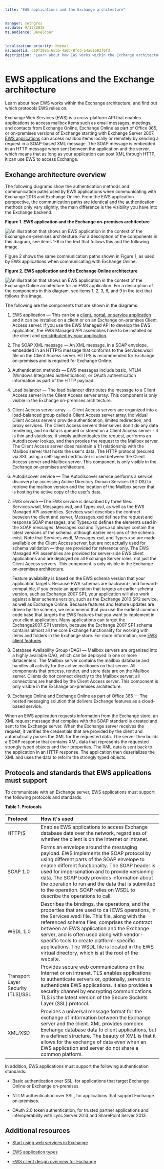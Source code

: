 ```yaml
---
title: "EWS applications and the Exchange architecture"
 
 
manager: sethgros
ms.date: 9/17/2015
ms.audience: Developer
 
 
localization_priority: Normal
ms.assetid: c10f308a-65bb-4a0b-8fdd-b4a61503f0fd
description: "Learn about how EWS works within the Exchange architecture, and find out which protocols EWS relies on."
---
```


# EWS applications and the Exchange architecture

Learn about how EWS works within the Exchange architecture, and find out which protocols EWS relies on.
  
Exchange Web Services (EWS) is a cross-platform API that enables applications to access mailbox items such as email messages, meetings, and contacts from Exchange Online, Exchange Online as part of Office 365, or on-premises versions of Exchange starting with Exchange Server 2007. [EWS applications](ews-application-types.md) can access mailbox items locally or remotely by sending a request in a SOAP-based XML message. The SOAP message is embedded in an HTTP message when sent between the application and the server, which means that as long as your application can post XML through HTTP, it can use EWS to access Exchange. 
  
## Exchange architecture overview
<a name="bk_techarch"> </a>

The following diagrams show the authentication methods and communication paths used by EWS applications when communicating with Exchange 2013 and Exchange Online. From the EWS application perspective, the communication paths are identical and the authentication methods only vary slightly; the main difference is the visibility you have into the Exchange backend.
  
**Figure 1. EWS application and the Exchange on-premises architecture**

![An illustration that shows an EWS application in the context of the Exchange on-premises architecture. For a description of the components in this diagram, see items 1-8 in the text that follows this and the following image.](media/Ex2013_ArchitecturesOverview.png)
  
Figure 2 shows the same communication paths shown in Figure 1, as used by EWS applications when communicating with Exchange Online.
  
**Figure 2. EWS application and the Exchange Online architecture**

![An illustration that shows an EWS application in the context of the Exchange Online architecture for an EWS application. For a description of the components in this diagram, see items 1, 2, 3, 6, and 9 in the text that follows this image.](media/Ex2013_Architectures_Online.png)
  
The following are the components that are shown in the diagrams:
  
1. EWS application — This can be a [client, portal, or service application](ews-application-types.md) and it can be installed on a client or on an Exchange on-premises Client Access server. If you use the EWS Managed API to develop the EWS application, the EWS Managed API assemblies have to be installed on the client and [redistributed by your application](redistribution-requirements-for-the-ews-managed-api.md).
    
2. The SOAP XML message — An XML message, in a SOAP envelope, embedded in an HTTP/S message that conforms to the Services.wsdl file on the Client Access server. HTTPS is recommended for Exchange on-premises and is required for Exchange Online. 
    
3. Authentication methods — EWS messages include basic, NTLM (Windows Integrated authentication), or OAuth authentication information as part of the HTTP payload. 
    
4. Load balancer — The load balancer distributes the message to a Client Access server in the Client Access server array. This component is only visible in the Exchange on-premises architecture.
    
5. Client Access server array — Client Access servers are organized into a load-balanced group called a Client Access server array. Individual Client Access servers provide authentication, limited redirection, and proxy services. The Client Access servers themselves don't do any data rendering, and no data is queued or stored on a Client Access server - it is thin and stateless; it simply authenticates the request, performs an Autodiscover lookup, and then proxies the request to the Mailbox server. The Client Access server does maintain a 1:1 relationship with the Mailbox server that hosts the user's data. The HTTP protocol (secured via SSL using a self-signed certificate) is used between the Client Access server and Mailbox server. This component is only visible in the Exchange on-premises architecture.
    
6. Autodiscover service — The Autodiscover service performs a service discovery by accessing Active Directory Domain Services (AD DS) to retrieve the mailbox version and the location of the Mailbox server that is hosting the active copy of the user's data.
    
7. EWS service —The EWS service is described by three files: Services.wsdl, Messages.xsd, and Types.xsd, as well as the EWS Managed API assemblies. Services.wsdl describes the contract between the client and server, Messages.xsd defines the request and response SOAP messages, and Types.xsd defines the elements used in the SOAP messages. Messages.xsd and Types.xsd always contain the latest versions of the schema, although earlier versions of the schema exist. Note that Services.wsdl, Messages.xsd, and Types.xsd are made available on the Client Access server, but are not actually used for schema validation — they are provided for reference only. The EWS Managed API assemblies are provided for server-side EWS client applications and are deployed on all Exchange Server roles, not just the Client Access servers. This component is only visible in the Exchange on-premises architecture.
    
    Feature availability is based on the EWS schema version that your application targets. Because EWS schemas are backward- and forward-compatible, if you create an application that targets an earlier schema version, such as Exchange 2007 SP1, your application will also work against a later schema version, such as the Exchange 2010 SP2 service, as well as Exchange Online. Because features and feature updates are driven by the schema, we recommend that you use the earliest common code base that targets the EWS features that you want to implement in your client application. Many applications can target the Exchange2007_SP1 version, because the Exchange 2007 SP1 schema contains almost all the core Exchange functionality for working with items and folders in the Exchange store. For more information, see [EWS client features](ews-client-design-overview-for-exchange.md#EWSFeatures).
    
8. Database Availability Group (DAG) — Mailbox servers are organized into a highly available DAG, which can be deployed in one or more datacenters. The Mailbox server contains the mailbox database and handles all activity for the active mailboxes on that server. All components that process, render, and store data are on the Mailbox server. Clients do not connect directly to the Mailbox server; all connections are handled by the Client Access server. This component is only visible in the Exchange on-premises architecture.
    
9. Exchange Online and Exchange Online as part of Office 365 — The hosted messaging solution that delivers Exchange features as a cloud-based service.
    
When an EWS application requests information from the Exchange store, an XML request message that complies with the SOAP standard is created and sent to the Exchange server. When the Exchange server receives the request, it verifies the credentials that are provided by the client and automatically parses the XML for the requested data. The server then builds a SOAP response that contains XML data that represents the requested strongly typed objects and their properties. The XML data is sent back to the application in an HTTP response. The application then deserializes the XML and uses the data to reform the strongly typed objects.
  
## Protocols and standards that EWS applications must support
<a name="bk_standards"> </a>

To communicate with an Exchange server, EWS applications must support the following protocols and standards.
  
**Table 1. Protocols**

|**Protocol**|**How it's used**|
|:-----|:-----|
|HTTP/S  <br/> |Enables EWS applications to access Exchange database data over the network, regardless of whether the client is on the Internet or intranet.  <br/> |
|SOAP 1.0  <br/> |Forms an envelope around the messaging payload. EWS implements the SOAP protocol by using different parts of the SOAP envelope to enable different functionality. The SOAP header is used for impersonation and to provide versioning data. The SOAP body provides information about the operation to run and the data that is submitted to the operation. SOAP relies on WSDL to describe the operations to call.  <br/> |
|WSDL 1.0  <br/> |Describes the bindings, the operations, and the properties that are used to call EWS operations, in the Services.wsdl file. This file, along with the referenced schema files, comprises the contract between an EWS application and the Exchange server, and is often used along with vendor-specific tools to create platform-specific applications. The WSDL file is located in the EWS virtual directory, which is at the root of the website.  <br/> |
|Transport Layer Security (TLS)/SSL  <br/> |Provides secure web communications on the Internet or on intranet. TLS enables applications to authenticate servers or, optionally, servers to authenticate EWS applications. It also provides a security channel by encrypting communications. TLS is the latest version of the Secure Sockets Layer (SSL) protocol.  <br/> |
|XML/XSD  <br/> |Provides a universal message format for the exchange of information between the Exchange server and the client. XML provides complex Exchange database data to client applications, but in a defined structure. The beauty of XML is that it allows for the exchange of data even when an EWS application and server do not share a common platform.  <br/> |
   
In addition, EWS applications must support the following authentication standards:
  
- Basic authentication over SSL, for applications that target Exchange Online or Exchange on-premises.
    
- NTLM authentication over SSL, for applications that support Exchange on-premises.
    
- OAuth 2.0 token authentication, for trusted partner applications and interoperability with Lync Server 2013 and SharePoint Server 2013.
    
## Additional resources
<a name="bk_addresources"> </a>

- [Start using web services in Exchange](start-using-web-services-in-exchange.md)
    
- [EWS application types](ews-application-types.md)
    
- [EWS client design overview for Exchange](ews-client-design-overview-for-exchange.md)
    

